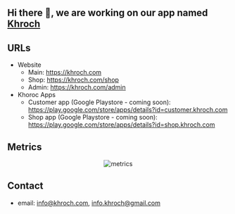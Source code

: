 ## Hi there 👋, we are working on our app named [Khroch](https://khroch.com)

## URLs

- Website
  - Main: <https://khroch.com>
  - Shop: <https://khroch.com/shop>
  - Admin: <https://khroch.com/admin>
- Khoroc Apps
  - Customer app (Google Playstore - coming soon): <https://play.google.com/store/apps/details?id=customer.khroch.com>
  - Shop app (Google Playstore - coming soon): <https://play.google.com/store/apps/details?id=shop.khroch.com>

## Metrics

<p align="center">
  <img src="https://github.com/khroc/.github/blob/main/profile/metrics.svg" alt="metrics" />
</p>

## Contact

- email: <info@khroch.com>, <info.khroch@gmail.com>
